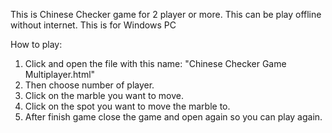 This is Chinese Checker game for 2 player or more.
This can be play offline without internet.
This is for Windows PC

How to play:
1. Click and open the file with this name: "Chinese Checker Game Multiplayer.html"
2. Then choose number of player.
3. Click on the marble you want to move.
4. Click on the spot you want to move the marble to.
4. After finish game close the game and open again so you can play again.
